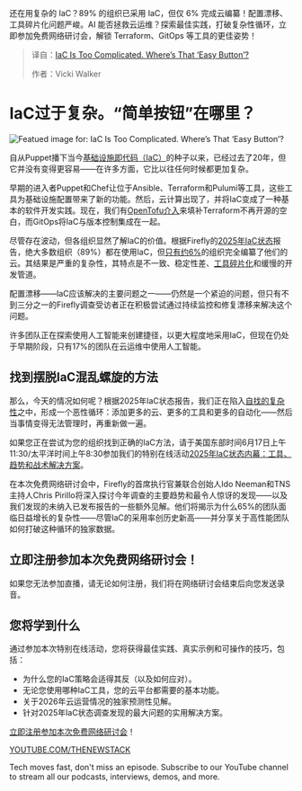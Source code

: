 
<!--
title: IaC 太复杂了，那个“简单按钮”在哪里？
cover: https://cdn.thenewstack.io/media/2025/05/a576a3cb-easy-button-for-iac.jpg
summary: 还在用复杂的 IaC？89% 的组织已采用 IaC，但仅 6% 完成云编纂！配置漂移、工具碎片化问题严峻。AI 能否拯救云运维？探索最佳实践，打破复杂性循环，立即参加免费网络研讨会，解锁 Terraform、GitOps 等工具的更佳姿势！
-->

还在用复杂的 IaC？89% 的组织已采用 IaC，但仅 6% 完成云编纂！配置漂移、工具碎片化问题严峻。AI 能否拯救云运维？探索最佳实践，打破复杂性循环，立即参加免费网络研讨会，解锁 Terraform、GitOps 等工具的更佳姿势！

> 译自：[IaC Is Too Complicated. Where’s That ‘Easy Button’?](https://thenewstack.io/iac-is-too-complicated-wheres-that-easy-button/)
> 
> 作者：Vicki Walker



# IaC过于复杂。“简单按钮”在哪里？

![Featued image for: IaC Is Too Complicated. Where’s That ‘Easy Button’?](https://cdn.thenewstack.io/media/2025/05/a576a3cb-easy-button-for-iac-1024x576.jpg)

自从Puppet播下当今[基础设施即代码（IaC）](https://thenewstack.io/introduction-to-infrastructure-as-code/)的种子以来，已经过去了20年，但它并没有变得更容易——在许多方面，它比以往任何时候都更加复杂。

早期的进入者Puppet和Chef让位于Ansible、Terraform和Pulumi等工具，这些工具为基础设施配置带来了新的功能。然后，云计算出现了，并将IaC变成了一种基本的软件开发实践。现在，我们有[OpenTofu介入](https://thenewstack.io/will-opentofu-dethrone-terraform-in-iac)来填补Terraform不再开源的空白，而GitOps将IaC与版本控制集成在一起。

尽管存在波动，但各组织显然了解IaC的价值。根据Firefly的[2025年IaC状态](https://www.firefly.ai/state-of-iac-2025)报告，绝大多数组织（89%）都在使用IaC，但[只有约6%](https://thenewstack.io/the-maturing-state-of-infrastructure-as-code-in-2025)的组织完全编纂了他们的云。其结果是严重的复杂性，其特点是不一致、稳定性差、[工具碎片化](https://thenewstack.io/terraform-and-the-tooling-multiverse-in-the-future-of-iac)和缓慢的开发管道。

配置漂移——IaC应该解决的主要问题之一——仍然是一个紧迫的问题，但只有不到三分之一的Firefly调查受访者正在积极尝试通过持续监控和修复漂移来解决这个问题。

许多团队正在探索使用人工智能来创建捷径，以更大程度地采用IaC，但现在仍处于早期阶段，只有17%的团队在云运维中使用人工智能。

## 找到摆脱IaC混乱螺旋的方法

那么，今天的情况如何呢？根据2025年IaC状态报告，我们正在陷入[自找的复杂性](https://thenewstack.io/why-your-infrastructure-as-code-strategy-still-sucks)之中，形成一个恶性循环：添加更多的云、更多的工具和更多的自动化——然后当事情变得无法管理时，再重新做一遍。

如果您正在尝试为您的组织找到正确的IaC方法，请于美国东部时间6月17日上午11:30/太平洋时间上午8:30参加我们的特别在线活动[2025年IaC状态内幕：工具、趋势和战术解决方案](https://streamyard.com/watch/VDV53gtewG7Z)。

在本次免费网络研讨会中，Firefly的首席执行官兼联合创始人Ido Neeman和TNS主持人Chris Pirillo将深入探讨今年调查的主要趋势和最令人惊讶的发现——以及我们发现的未纳入已发布报告的一些额外见解。他们将揭示为什么65%的团队面临日益增长的复杂性——尽管IaC的采用率创历史新高——并分享关于高性能团队如何打破这种循环的独家数据。

## 立即注册参加本次免费网络研讨会！

如果您无法参加直播，请无论如何注册，我们将在网络研讨会结束后向您发送录音。

## 您将学到什么

通过参加本次特别在线活动，您将获得最佳实践、真实示例和可操作的技巧，包括：

- 为什么您的IaC策略会适得其反（以及如何应对）。
- 无论您使用哪种IaC工具，您的云平台都需要的基本功能。
- 关于2026年云运营情况的独家预测性见解。
- 针对2025年IaC状态调查发现的最大问题的实用解决方案。

[立即注册参加本次免费网络研讨会](https://streamyard.com/watch/VDV53gtewG7Z)！

[YOUTUBE.COM/THENEWSTACK](https://youtube.com/thenewstack?sub_confirmation=1)

Tech moves fast, don't miss an episode. Subscribe to our YouTube
channel to stream all our podcasts, interviews, demos, and more.
